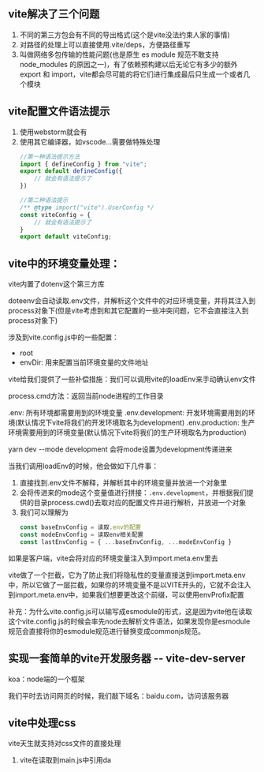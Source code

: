 ## vite解决了三个问题
1. 不同的第三方包会有不同的导出格式(这个是vite没法约束人家的事情)
2. 对路径的处理上可以直接使用.vite/deps，方便路径重写
3. 叫做网络多包传输的性能问题(也是原生 es module 规范不敢支持 node_modules 的原因之一)，有了依赖预构建以后无论它有多少的额外 export 和 import，vite都会尽可能的将它们进行集成最后只生成一个或者几个模块

## vite配置文件语法提示
1. 使用webstorm就会有
2. 使用其它编译器，如vscode...需要做特殊处理
    ```js
    //第一种语法提示方法
    import { defineConfig } from "vite";
    export default defineConfig({
        // 就会有语法提示了
    })

    //第二种语法提示
    /** @type import("vite").UserConfig */
    const viteConfig = {
        // 就会有语法提示了
    }
    export default viteConfig;
    ```
## vite中的环境变量处理：

vite内置了dotenv这个第三方库

doteenv会自动读取.env文件，并解析这个文件中的对应环境变量，并将其注入到process对象下(但是vite考虑到和其它配置的一些冲突问题，它不会直接注入到process对象下)

涉及到vite.config.js中的一些配置：
- root
- envDir: 用来配置当前环境变量的文件地址

vite给我们提供了一些补偿措施：我们可以调用vite的loadEnv来手动确认env文件

process.cmd方法：返回当前node进程的工作目录

.env: 所有环境都需要用到的环境变量
.env.development: 开发环境需要用到的环境(默认情况下vite将我们的开发环境取名为development)
.env.production: 生产环境需要用到的环境变量(默认情况下vite将我们的生产环境取名为production)

yarn dev --mode development 会将mode设置为development传递进来

当我们调用loadEnv的时候，他会做如下几件事：
1. 直接找到.env文件不解释，并解析其中的环境变量并放进一个对象里
2. 会将传进来的mode这个变量值进行拼接：```.env.development```，并根据我们提供的目录process.cwd()去取对应的配置文件并进行解析，并放进一个对象
3. 我们可以理解为
    ```js
    const baseEnvConfig = 读取.env的配置
    const modeEnvConfig = 读取env相关配置
    const lastEnvConfig = { ...baseEnvConfig, ...modeEnvConfig }
    ```

如果是客户端，vite会将对应的环境变量注入到import.meta.env里去

vite做了一个拦截，它为了防止我们将隐私性的变量直接送到import.meta.env中，所以它做了一层拦截，如果你的环境变量不是以VITE开头的，它就不会注入到import.meta.env中，如果我们想要更改这个前缀，可以使用envProfix配置

补充：为什么vite.config.js可以输写成esmodule的形式，这是因为vite他在读取这个vite.config.js的时候会率先node去解析文件语法，如果发现你是esmodule规范会直接将你的esmodule规范进行替换变成commonjs规范。

## 实现一套简单的vite开发服务器 -- vite-dev-server

koa：node端的一个框架

我们平时去访问网页的时候，我们敲下域名：baidu.com，访问该服务器

## vite中处理css

vite天生就支持对css文件的直接处理
1. vite在读取到main.js中引用da